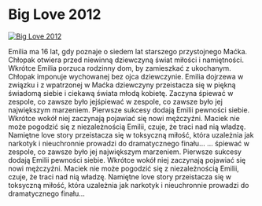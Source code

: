 Big Love 2012 
=============
[![Big Love 2012 ](http://vidos.pl/images/player.gif)](http://vidos.pl/big-love-2012)

 Emilia ma 16 lat, gdy poznaje o siedem lat starszego przystojnego Maćka. Chłopak otwiera przed niewinną dziewczyną świat miłości i namiętności. Wkrótce Emilia porzuca rodzinny dom, by zamieszkać z ukochanym. Chłopak imponuje wychowanej bez ojca dziewczynie. Emilia dojrzewa w związku i z wpatrzonej w Maćka dziewczyny przeistacza się w piękną świadomą siebie i ciekawą świata młodą kobietę. Zaczyna śpiewać w zespole, co zawsze było jejśpiewać w zespole, co zawsze było jej największym marzeniem. Pierwsze sukcesy dodają Emilii pewności siebie. Wkrótce wokół niej zaczynają pojawiać się nowi mężczyźni. Maciek nie może pogodzić się z niezależnością Emilii, czuje, że traci nad nią władzę. Namiętne love story przeistacza się w toksyczną miłość, która uzależnia jak narkotyk i nieuchronnie prowadzi do dramatycznego finału...   ... śpiewać w zespole, co zawsze było jej największym marzeniem. Pierwsze sukcesy dodają Emilii pewności siebie. Wkrótce wokół niej zaczynają pojawiać się nowi mężczyźni. Maciek nie może pogodzić się z niezależnością Emilii, czuje, że traci nad nią władzę. Namiętne love story przeistacza się w toksyczną miłość, która uzależnia jak narkotyk i nieuchronnie prowadzi do dramatycznego finału...
